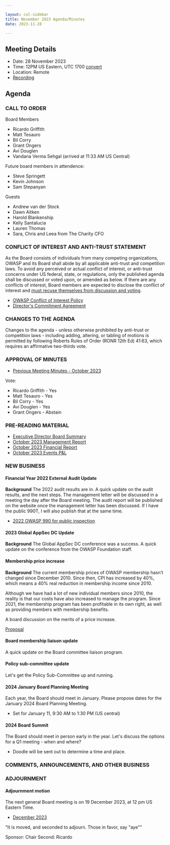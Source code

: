 ```yaml
---

layout: col-sidebar
title: November 2023 Agenda/Minutes
date: 2023-11-28

---
```


## Meeting Details

- Date: 28 November 2023
- Time: 12PM US Eastern, UTC 1700 [convert](https://www.timeanddate.com/worldclock/meetingdetails.html?year=2023&month=11&day=28&hour=17&min=0&sec=0&p1=398&p2=16&p3=110&p4=197&p5=217&p6=136&p7=179&p8=438)
- Location: Remote
- [Recording](https://youtu.be/1mfh31r_90Y)

## Agenda

### CALL TO ORDER


Board Members
- Ricardo Griffith
- Matt Tesauro
- Bil Corry
- Grant Ongers
- Avi Douglen
- Vandana Verma Sehgal (arrived at 11:33 AM US Central)

Future board members in attendence:
- Steve Springett
- Kevin Johnson
- Sam Stepanyan

Guests
- Andrew van der Stock
- Dawn Aitken
- Harold Blankenship
- Kelly Santalucia
- Lauren Thomas
- Sara, Chris and Leea from The Charity CFO


### CONFLICT OF INTEREST AND ANTI-TRUST STATEMENT

As the Board consists of individuals from many competing organizations, OWASP and its Board shall abide by all applicable anti-trust and competition laws. To avoid any perceived or actual conflict of interest, or anti-trust concerns under US federal, state, or regulations, only the published agenda shall be discussed or voted upon, or amended as below. If there are any conflicts of interest, Board members are expected to disclose the conflict of interest and [must recuse themselves from discussion and voting](https://policy.owasp.org/legal/bylaws#section-702-disclosure-required).

- [OWASP Conflict of Interest Policy](https://policy.owasp.org/operational/conflict-of-interest)
- [Director's Commitment Agreement](https://policy.owasp.org/legal/directors-committment-agreement)

### CHANGES TO THE AGENDA

Changes to the agenda - unless otherwise prohibited by anti-trust or competition laws - including adding, altering, or tabling of motions is permitted by following Roberts Rules of Order (RONR 12th Ed) 41:63, which requires an affirmative two-thirds vote.

### APPROVAL OF MINUTES

- [Previous Meeting Minutes - October 2023](/meetings-historical/2023/202310)

Vote:

- Ricardo Griffith - Yes
- Matt Tesauro - Yes
- Bil Corry - Yes
- Avi Douglen - Yes
- Grant Ongers - Abstain

### PRE-READING MATERIAL

- [Executive Director Board Summary](https://docs.google.com/presentation/d/1E64SzqlfHXH602ff4vurlSpCtXAo0VfiG1uN8cwrDL4/edit?usp=sharing)
- [October 2023 Management Report](/attachments/202310-management-report.pdf)
- [October 2023 Financial Report](/attachments/202310-cash-flow.pdf)
- [October 2023 Events P&L](/attachments/202310-events-pnl.xlsx)

### NEW BUSINESS

#### Financial Year 2022 External Audit Update

**Background** The 2022 audit results are in. A quick update on the audit results, and the next steps. The management letter will be discussed in a meeting the day after the Board meeting. The audit report will be published on the website once the management letter has been discussed. If I have the public 990T, I will also publish that at the same time.

- [2022 OWASP 990 for public inspection](/attachments/2022-owasp-990.pdf)

#### 2023 Global AppSec DC Update

**Background** The Global AppSec DC conference was a success. A quick update on the conference from the OWASP Foundation staff.

#### Membership price increase

**Background** The current membership prices of OWASP membership hasn’t changed since December 2010. Since then, CPI has increased by 40%, which means a 40% real reduction in membership income since 2010.

Although we have had a lot of new individual members since 2010, the reality is that our costs have also increased to manage the program. Since 2021, the membership program has been profitable in its own right, as well as providing members with membership benefits.

A board discussion on the merits of a price increase.

[Proposal](https://docs.google.com/document/d/1GBaWtZT1qD4HgiRLTvmwKLCKCqbBVKD_h-O1Z6wZtMo/edit#heading=h.n6ll8y4rmdlu)

#### Board membership liaison update

A quick update on the Board committee liaison program.

#### Policy sub-committee update

Let's get the Policy Sub-Committee up and running.

#### 2024 January Board Planning Meeting

Each year, the Board should meet in January. Please propose dates for the January 2024 Board Planning Meeting.

* Set for January 11, 9:30 AM to 1:30 PM (US central)

#### 2024 Board Summit

The Board should meet in person early in the year. Let's discuss the options for a Q1 meeting - when and where?

* Doodle will be sent out to determine a time and place.

### COMMENTS, ANNOUNCEMENTS, AND OTHER BUSINESS

### ADJOURNMENT

#### Adjournment motion

The next general Board meeting is on 19 December 2023, at 12 pm US Eastern Time.

- [December 2023](https://board.owasp.org/meetings/202312.html)

"It is moved, and seconded to adjourn. Those in favor, say "aye""

Sponsor: Chair
Second: Ricardo

